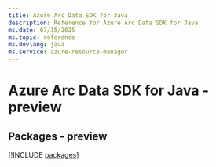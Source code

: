 ```yaml
---
title: Azure Arc Data SDK for Java
description: Reference for Azure Arc Data SDK for Java
ms.date: 07/15/2025
ms.topic: reference
ms.devlang: java
ms.service: azure-resource-manager
---
```

# Azure Arc Data SDK for Java - preview
## Packages - preview
[!INCLUDE [packages](arc-data-index.md)]